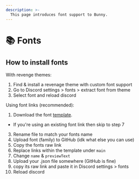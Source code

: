 ```yaml
---
description: >-
  This page introduces font support to Bunny.
---
```


# 📚 Fonts

## How to install fonts

With revenge themes:
1. Find & install a revenage theme with custom font support
2. Go to Discord settings > fonts > extract font from theme
3. Select font and reload discord

Using font links (recommended):
1. Download the font [template](https://raw.githubusercontent.com/janisslsm/vdthemes/main/roboto.json).
- If you're using an existing font link then skip to step 7
3. Rename file to match your fonts name
4. Upload font (family) to GitHub (idk what else you can use)
5. Copy the fonts raw link 
6. Replace links within the template under `main`
5. Change `name` & `previewText`
6. Upload your .json file somewhere (GitHub is fine)
7. copy its raw link and paste it in Discord settings > fonts
8. Reload discord

